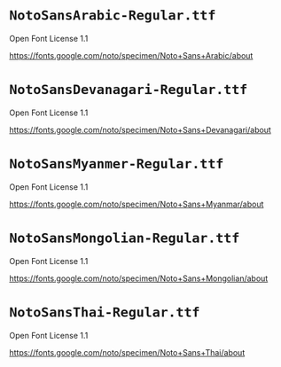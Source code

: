 # `NotoSansArabic-Regular.ttf`

Open Font License 1.1

https://fonts.google.com/noto/specimen/Noto+Sans+Arabic/about

# `NotoSansDevanagari-Regular.ttf`

Open Font License 1.1

https://fonts.google.com/noto/specimen/Noto+Sans+Devanagari/about

# `NotoSansMyanmer-Regular.ttf`

Open Font License 1.1

https://fonts.google.com/noto/specimen/Noto+Sans+Myanmar/about

# `NotoSansMongolian-Regular.ttf`

Open Font License 1.1

https://fonts.google.com/noto/specimen/Noto+Sans+Mongolian/about

# `NotoSansThai-Regular.ttf`

Open Font License 1.1

https://fonts.google.com/noto/specimen/Noto+Sans+Thai/about
